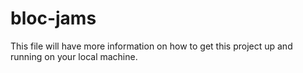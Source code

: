 # bloc-jams

This file will have more information on how to get this project up and running on your local machine.  
